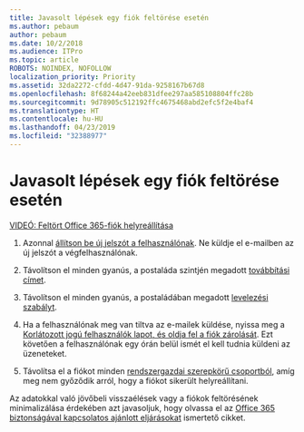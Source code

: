 ```yaml
---
title: Javasolt lépések egy fiók feltörése esetén
ms.author: pebaum
author: pebaum
ms.date: 10/2/2018
ms.audience: ITPro
ms.topic: article
ROBOTS: NOINDEX, NOFOLLOW
localization_priority: Priority
ms.assetid: 32da2272-cfdd-4d47-91da-9258167b67d8
ms.openlocfilehash: 8f68244a42eeb831dfee297aa585108804ffc28b
ms.sourcegitcommit: 9d78905c512192ffc4675468abd2efc5f2e4baf4
ms.translationtype: HT
ms.contentlocale: hu-HU
ms.lasthandoff: 04/23/2019
ms.locfileid: "32388977"
---
```

# <a name="recommended-steps-to-take-if-an-account-is-compromised"></a>Javasolt lépések egy fiók feltörése esetén

[VIDEÓ: Feltört Office 365-fiók helyreállítása](https://www.microsoft.com/videoplayer/embed/RE2jvOb?pid=ocpVideo0-innerdiv-oneplayer&amp;postJsllMsg=true&amp;maskLevel=20&amp;autoplay=true)
  
1. Azonnal [állítson be új jelszót a felhasználónak](https://support.office.com/article/7a5d073b-7fae-4aa5-8f96-9ecd041aba9c). Ne küldje el e-mailben az új jelszót a végfelhasználónak. 
    
2. Távolítson el minden gyanús, a postaláda szintjén megadott [továbbítási címet](https://support.office.com/article/ab5eb117-0f22-4fa7-a662-3a6bdb0add74). 
    
3. Távolítson el minden gyanús, a postaládában megadott [levelezési szabályt](https://support.office.com/article/1433E3A0-7FB0-4999-B536-50E05CB67FED). 
    
4. Ha a felhasználónak meg van tiltva az e-mailek küldése, nyissa meg a [Korlátozott jogú felhasználók lapot, és oldja fel a fiók zárolását](https://protection.office.com/?hash=/restrictedusers). Ezt követően a felhasználónak egy órán belül ismét el kell tudnia küldeni az üzeneteket.
    
5. Távolítsa el a fiókot minden [rendszergazdai szerepkörű csoportból](https://support.office.com/article/eac4d046-1afd-4f1a-85fc-8219c79e1504), amíg meg nem győződik arról, hogy a fiókot sikerült helyreállítani. 
    
Az adatokkal való jövőbeli visszaélések vagy a fiókok feltörésének minimalizálása érdekében azt javasoljuk, hogy olvassa el az [Office 365 biztonságával kapcsolatos ajánlott eljárásokat](https://support.office.com/article/9295e396-e53d-49b9-ae9b-0b5828cdedc3) ismertető cikket.
  

